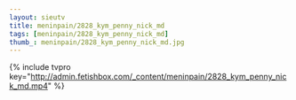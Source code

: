 ```yaml
--- 
layout: sieutv
title: meninpain/2828_kym_penny_nick_md
tags: [meninpain/2828_kym_penny_nick_md]
thumb_: meninpain/2828_kym_penny_nick_md.jpg
---
```

{% include tvpro key="http://admin.fetishbox.com/_content/meninpain/2828_kym_penny_nick_md.mp4" %} 
